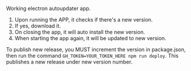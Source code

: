 Working electron autoupdater app.

1) Upon running the APP, it checks if there's a new version.
2) If yes, download it.
3) On closing the app, it will auto install the new version.
4) When starting the app again, it will be updated to new version.

To publish new release, you MUST increment the version in package.json, then run the command `GH_TOKEN=YOUR_TOKEN_HERE npm run deploy`. This publishes a new release under new version number.